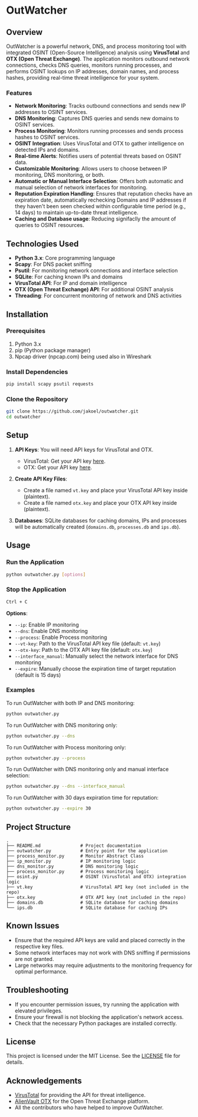 # OutWatcher

## Overview

OutWatcher is a powerful network, DNS, and process monitoring tool with integrated OSINT (Open-Source Intelligence) analysis using **VirusTotal** and **OTX (Open Threat Exchange)**. The application monitors outbound network connections, checks DNS queries, monitors running processes, and performs OSINT lookups on IP addresses, domain names, and process hashes, providing real-time threat intelligence for your system.

### Features

- **Network Monitoring**: Tracks outbound connections and sends new IP addresses to OSINT services.
- **DNS Monitoring**: Captures DNS queries and sends new domains to OSINT services.
- **Process Monitoring**: Monitors running processes and sends process hashes to OSINT services.
- **OSINT Integration**: Uses VirusTotal and OTX to gather intelligence on detected IPs and domains.
- **Real-time Alerts**: Notifies users of potential threats based on OSINT data.
- **Customizable Monitoring**: Allows users to choose between IP monitoring, DNS monitoring, or both.
- **Automatic or Manual Interface Selection**: Offers both automatic and manual selection of network interfaces for monitoring.
- **Reputation Expiration Handling**: Ensures that reputation checks have an expiration date, automatically rechecking Domains and IP addresses if they haven't been seen checked within configurable time period (e.g., 14 days) to maintain up-to-date threat intelligence.
- **Caching and Database usage**: Reducing signifaclly the amount of queries to OSINT resources.


## Technologies Used

- **Python 3.x**: Core programming language
- **Scapy**: For DNS packet sniffing
- **Psutil**: For monitoring network connections and interface selection
- **SQLite**: For caching known IPs and domains
- **VirusTotal API**: For IP and domain intelligence
- **OTX (Open Threat Exchange) API**: For additional OSINT analysis
- **Threading**: For concurrent monitoring of network and DNS activities

## Installation

### Prerequisites

1. Python 3.x
2. pip (Python package manager)
3. Npcap driver (npcap.com) being used also in Wireshark

### Install Dependencies

```bash
pip install scapy psutil requests
```

### Clone the Repository

```bash
git clone https://github.com/jakoel/outwatcher.git
cd outwatcher
```

## Setup

1. **API Keys**: You will need API keys for VirusTotal and OTX.
   - VirusTotal: Get your API key [here](https://www.virustotal.com/gui/join-us).
   - OTX: Get your API key [here](https://otx.alienvault.com/api).

2. **Create API Key Files**:
   - Create a file named `vt.key` and place your VirusTotal API key inside (plaintext).
   - Create a file named `otx.key` and place your OTX API key inside (plaintext).

3. **Databases**: SQLite databases for caching domains, IPs and processes will be automatically created (`domains.db`, `processes.db` and `ips.db`).

## Usage

### Run the Application

```bash
python outwatcher.py [options]
```

### Stop the Application
```bash
Ctrl + C
```


**Options**:
- `--ip`: Enable IP monitoring
- `--dns`: Enable DNS monitoring
- `--process`: Enable Process monitoring
- `--vt-key`: Path to the VirusTotal API key file (default: `vt.key`)
- `--otx-key`: Path to the OTX API key file (default: `otx.key`)
- `--interface_manual`: Manually select the network interface for DNS monitoring
- `--expire`: Manually choose the expiration time of target reputation (default is 15 days)

### Examples

To run OutWatcher with both IP and DNS monitoring:

```bash
python outwatcher.py
```

To run OutWatcher with DNS monitoring only:

```bash
python outwatcher.py --dns
```
To run OutWatcher with Process monitoring only:

```bash
python outwatcher.py --process
```

To run OutWatcher with DNS monitoring only and manual interface selection:

```bash
python outwatcher.py --dns --interface_manual
```

To run OutWatcher with 30 days expiration time for reputation:

```bash
python outwatcher.py --expire 30
```

## Project Structure

```
.
├── README.md               # Project documentation
├── outwatcher.py           # Entry point for the application
├── process_monitor.py      # Monitor Abstract Class
├── ip_monitor.py           # IP monitoring logic
├── dns_monitor.py          # DNS monitoring logic
├── process_monitor.py      # Process monitoring logic
├── osint.py                # OSINT (VirusTotal and OTX) integration logic
├── vt.key                  # VirusTotal API key (not included in the repo)
├── otx.key                 # OTX API key (not included in the repo)
├── domains.db              # SQLite database for caching domains
└── ips.db                  # SQLite database for caching IPs
```

## Known Issues

- Ensure that the required API keys are valid and placed correctly in the respective key files.
- Some network interfaces may not work with DNS sniffing if permissions are not granted.
- Large networks may require adjustments to the monitoring frequency for optimal performance.

## Troubleshooting

- If you encounter permission issues, try running the application with elevated privileges.
- Ensure your firewall is not blocking the application's network access.
- Check that the necessary Python packages are installed correctly.

## License

This project is licensed under the MIT License. See the [LICENSE](LICENSE) file for details.

## Acknowledgements

- [VirusTotal](https://www.virustotal.com/) for providing the API for threat intelligence.
- [AlienVault OTX](https://otx.alienvault.com/) for the Open Threat Exchange platform.
- All the contributors who have helped to improve OutWatcher.
